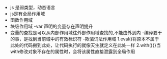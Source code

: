 - js 是弱类型，动态语言
- js是有全局作用域
- 函数作用域
- 块级作用域
-var 声明的变量存在声明提升
- 变量的查找是可以从内部作用域往外部作用域查找的,不能由外到内
-编译要干的事，是找到当前域中的有效标识符
-欺骗词法作用域
1.eval()将原本不属于此处的代码搬到此处，让代码执行的就像天生就定义在此处一样
2.with(){}当with修改对象不存在的属性时，会将该属性直接泄露到全局作用
